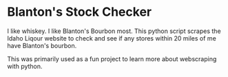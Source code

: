 # Blanton's Stock Checker

I like whiskey. I like Blanton's Bourbon most. This python script scrapes the Idaho Liqour website to check and see if any stores within 20 miles of me have Blanton's bourbon.

This was primarily used as a fun project to learn more about webscraping with python.

